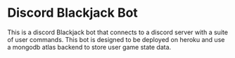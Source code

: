 # Discord Blackjack Bot
 This is a discord Blackjack bot that connects to a discord server with a suite of user commands. This bot is designed to be deployed on heroku and use a mongodb atlas backend to store user game state data.
